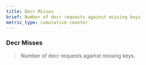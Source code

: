 ```yaml
---
title: Decr Misses
brief: Number of decr requests against missing keys
metric_type: cumulative counter
---
```


### Decr Misses

> Number of decr requests against missing keys.
